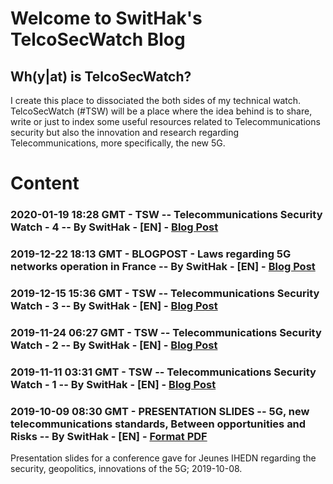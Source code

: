 # Welcome to SwitHak's TelcoSecWatch Blog

## Wh(y|at) is TelcoSecWatch?
I create this place to dissociated the both sides of my technical watch.
TelcoSecWatch (#TSW) will be a place where the idea behind is to share, write or just to index some useful resources related to Telecommunications security but also the innovation and research regarding Telecommunications, more specifically, the new 5G.

# Content

### 2020-01-19 18:28 GMT - TSW -- Telecommunications Security Watch - 4 -- By SwitHak - [EN] - [Blog Post](https://swithak.github.io/TelcoSecWatch/Pub/5G/Resources/Blog/6-Telecommunications-Security-Watch-4)

### 2019-12-22 18:13 GMT - BLOGPOST - Laws regarding 5G networks operation in France -- By SwitHak - [EN] - [Blog Post](https://swithak.github.io/TelcoSecWatch/Pub/5G/Resources/Blog/5-Laws-regarding-5G-networks-operation-in-France)

### 2019-12-15 15:36 GMT - TSW -- Telecommunications Security Watch - 3 -- By SwitHak - [EN] - [Blog Post](https://swithak.github.io/TelcoSecWatch/Pub/5G/Resources/Blog/4-Telecommunications-Security-Watch-3)

### 2019-11-24 06:27 GMT - TSW -- Telecommunications Security Watch - 2 -- By SwitHak - [EN] - [Blog Post](https://swithak.github.io/TelcoSecWatch/Pub/5G/Resources/Blog/3-Telecommunications-Security-Watch-2)

### 2019-11-11 03:31 GMT - TSW -- Telecommunications Security Watch - 1 -- By SwitHak - [EN] - [Blog Post](https://swithak.github.io/TelcoSecWatch/Pub/5G/Resources/Blog/2-Telecommunications-Security-Watch-1)

### 2019-10-09 08:30 GMT - PRESENTATION SLIDES -- 5G, new telecommunications standards, Between opportunities and Risks -- By SwitHak - [EN] - [Format PDF](https://github.com/SwitHak/SwitHak.github.io/blob/master/Pub/20190908-5G-Between-opportunities-and-risks_%40SwitHak_FINALE.pdf)
Presentation slides for a conference gave for Jeunes IHEDN regarding the security, geopolitics, innovations of the 5G;  2019-10-08.
